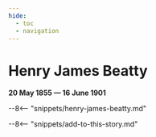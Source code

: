 ```yaml
---
hide:
  - toc
  - navigation 
---
```


# Henry James Beatty

**20 May 1855 — 16 June 1901**

--8<-- "snippets/henry-james-beatty.md"

--8<-- "snippets/add-to-this-story.md"